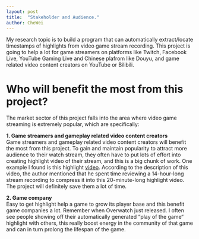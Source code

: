 ```yaml
---
layout: post
title:  "Stakeholder and Audience."
author: CheWei
---
```

My research topic is to build a program that can automatically extract/locate timestamps of highlights from video game stream recording.
This project is going to help a lot for game streamers on platforms like Twitch, Facebook Live, YouTube Gaming Live and Chinese plafrom like Douyu, and game related video content creators on YouTube or Bilibili.

# Who will benefit the most from this project?
The market sector of this project falls into the area where video game streaming is extremely popular, which are specifically:

**1. Game streamers and gameplay related video content creators**<br>
Game streamers and gameplay related video content creators will benefit the most from this project. To gain and maintain popularity to attract more audience to their watch stream, they often have to put lots of effort into creating highlight video of their stream, and this is a big chunk of work. One example I found is this highlight [video](https://www.youtube.com/watch?v=VN99CJzuyes).
According to the description of this video, the author mentioned that he spent time reviewing a 14-hour-long stream recording to compress it into this 20-minute-long highlight video. The project will definitely save them a lot of time.

**2. Game company**<br>
Easy to get highlight help a game to grow its player base and this benefit game companies a lot. Remember when Overwatch just released. I often see people showing off their automatically generated “play of the game“ highlight with others, this really boost energy in the community of that game and can in turn prolong the lifespan of the game.